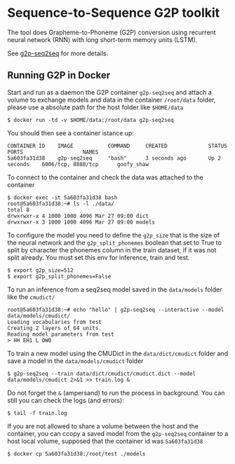 # Sequence-to-Sequence G2P toolkit
The tool does Grapheme-to-Phoneme (G2P) conversion using recurrent neural network (RNN) with long short-term memory units (LSTM).

See [g2p-seq2seq](https://github.com/cmusphinx/g2p-seq2seq) for more details.

## Running G2P in Docker
Start and run as a daemon the G2P container `g2p-seq2seq` and attach a volume to exchange models and data in the container `/root/data` folder, please use a absolute path for the host folder like `$HOME/data`

```
$ docker run -td -v $HOME/data:/root/data g2p-seq2seq
```

You should then see a container istance up:
```
CONTAINER ID    IMAGE           COMMAND     CREATED             STATUS          PORTS                   NAMES
5a603fa31d38    g2p-seq2seq     "bash"      3 seconds ago       Up 2 seconds    6006/tcp, 8888/tcp      goofy_shaw
```

To connect to the container and check the data was attached to the container
```
$ docker exec -it 5a603fa31d38 bash
root@5a603fa31d38:~# ls -l ./data/
total 8
drwxrwxr-x 4 1000 1000 4096 Mar 27 09:00 dict
drwxrwxr-x 3 1000 1000 4096 Mar 27 09:00 models
```

To configure the model you need to define the `g2p_size` that is the size of the neural network and the `g2p_split_phonemes` boolean that set to True to split by character the phonemes column in the train dataset, if it was not split already. You must set this env for inference, train and test.

```
$ export g2p_size=512
$ export g2p_split_phonemes=False
```

To run an inference from a seq2seq model saved in the `data/models` folder like the `cmudict/`
```
root@5a603fa31d38:~# echo "hello" | g2p-seq2seq --interactive --model data/models/cmudict/
Loading vocabularies from test
Creating 2 layers of 64 units.
Reading model parameters from test
> HH EH1 L OW0
```

To train a new model using the CMUDict in the `data/dict/cmudict` folder and save a model in the `data/models/cmudict` folder
```
$ g2p-seq2seq --train data/dict/cmudict/cmudict.dict --model data/models/cmudict 2>&1 >> train.log &
```

Do not forget the `&` (ampersand) to run the process in background. You can still you can check the logs (and errors):

```
$ tail -f train.log
```

If you are not allowed to share a volume between the host and the container, you can ccopy a saved model from the `g2p-seq2seq` container to a host local volume, supposed that the container id was `5a603fa31d38`

```
$ docker cp 5a603fa31d38:/root/test ./models
```
